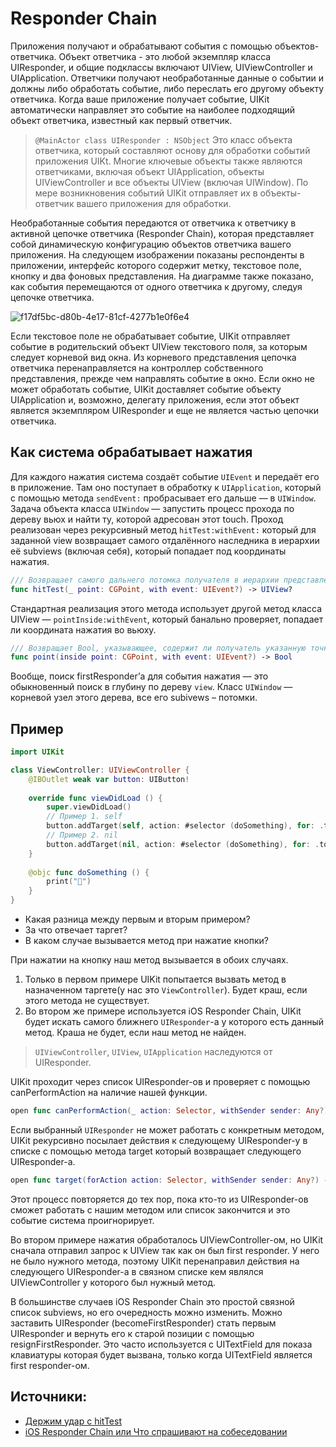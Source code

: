 # Responder Chain
Приложения получают и обрабатывают события с помощью объектов-ответчика. Объект ответчика - это любой экземпляр класса UIResponder, и общие подклассы включают UIView, UIViewController и UIApplication. Ответчики получают необработанные данные о событии и должны либо обработать событие, либо переслать его другому объекту ответчика. Когда ваше приложение получает событие, UIKit автоматически направляет это событие на наиболее подходящий объект ответчика, известный как первый ответчик.

> `@MainActor class UIResponder : NSObject` Это класс объекта ответчика, который составляют основу для обработки событий приложения UIKt. Многие ключевые объекты также являются ответчиками, включая объект UIApplication, объекты UIViewController и все объекты UIView (включая UIWindow). По мере возникновения событий UIKit отправляет их в объекты-ответчик вашего приложения для обработки.

Необработанные события передаются от ответчика к ответчику в активной цепочке ответчика (Responder Chain), которая представляет собой динамическую конфигурацию объектов ответчика вашего приложения. На следующем изображении показаны респонденты в приложении, интерфейс которого содержит метку, текстовое поле, кнопку и два фоновых представления. На диаграмме также показано, как события перемещаются от одного ответчика к другому, следуя цепочке ответчика.

![f17df5bc-d80b-4e17-81cf-4277b1e0f6e4](https://github.com/DenDmitriev/iOS-Interview/assets/65191747/09250003-6337-4c01-8e7d-eed5ebd6feb9)

Если текстовое поле не обрабатывает событие, UIKit отправляет событие в родительский объект UIView текстового поля, за которым следует корневой вид окна. Из корневого представления цепочка ответчика перенаправляется на контроллер собственного представления, прежде чем направлять событие в окно. Если окно не может обработать событие, UIKit доставляет событие объекту UIApplication и, возможно, делегату приложения, если этот объект является экземпляром UIResponder и еще не является частью цепочки ответчика.

## Как система обрабатывает нажатия
Для каждого нажатия система создаёт событие `UIEvent` и передаёт его в приложение. Там оно поступает в обработку к `UIApplication`, который с помощью метода `sendEvent:` пробрасывает его дальше — в `UIWindow`. Задача объекта класса `UIWindow` — запустить процесс прохода по дереву вьюх и найти ту, которой адресован этот touch.
Проход реализован через рекурсивный метод `hitTest:withEvent:` который для заданной view возвращает самого отдалённого наследника в иерархии её subviews (включая себя), который попадает под координаты нажатия.
```swift
/// Возвращает самого дальнего потомка получателя в иерархии представлений (включая себя), который содержит указанную точку.
func hitTest(_ point: CGPoint, with event: UIEvent?) -> UIView? 
```

Стандартная реализация этого метода использует другой метод класса UIView — `pointInside:withEvent`, который банально проверяет, попадает ли координата нажатия во вьюху.

```swift
/// Возвращает Bool, указывающее, содержит ли получатель указанную точку.
func point(inside point: CGPoint, with event: UIEvent?) -> Bool
```

Вообще, поиск firstResponder’а для события нажатия — это обыкновенный поиск в глубину по дереву `view`. Класс `UIWindow` — корневой узел этого дерева, все его subivews – потомки. 

## Пример

```swift
import UIKit

class ViewController: UIViewController {
    @IBOutlet weak var button: UIButton!
    
    override func viewDidLoad () {
        super.viewDidLoad()
        // Пример 1. self
        button.addTarget(self, action: #selector (doSomething), for: .touchUpInside)
        // Пример 2. nil
        button.addTarget(nil, action: #selector (doSomething), for: .touchUpInside)
    }
    
    @objc func doSomething () {
        print("👾")
    }
}
```
- Какая разница между первым и вторым примером?
- За что отвечает таргет?
- В каком случае вызывается метод при нажатие кнопки?

При нажатии на кнопку наш метод вызывается в обоих случаях.
1. Только в первом примере UIKit попытается вызвать метод в назначенном таргете(у нас это `ViewController`). Будет краш, если этого метода не существует.
2. Во втором же примере используется iOS Responder Chain, UIKit будет искать самого ближнего `UIResponder`-a у которого есть данный метод. Краша не будет, если наш метод не найден.
> `UIViewController`, `UIView`, `UIApplication` наследуются от UIResponder.

UIKit проходит через список UIResponder-ов и проверяет с помощью canPerformAction на наличие нашей функции.

```swift
open func canPerformAction(_ action: Selector, withSender sender: Any?) -> Bool
```

Если выбранный `UIResponder` не может работать с конкретным методом,
UIKit рекурсивно посылает действия к следующему UIResponder-у в списке с помощью метода target который возвращает следующего UIResponder-а.
```swift
open func target(forAction action: Selector, withSender sender: Any?) -> Any?
```
Этот процесс повторяется до тех пор, пока кто-то из UIResponder-ов сможет работать с нашим методом или список закончится и это событие система проигнорирует.

Во втором примере нажатия обработалось UIViewController-ом, но UIKit сначала отправил запрос к UIView так как он был first responder. У него не было нужного метода, поэтому UIKit перенаправил действия на следующего UIResponder-а в связном списке кем являлся UIViewController у которого был нужный метод.

В большинстве случаев iOS Responder Chain это простой связной список subviews, но его очередность можно изменить. Можно заставить UIResponder (becomeFirstResponder) стать
первым UIResponder и вернуть его к старой позиции с помощью resignFirstResponder. Это часто используется с UITextField для показа клавиатуры которая будет вызвана, только когда UITextField является first responder-ом.


## Источники:
- [Держим удар с hitTest](https://medium.com/yandex-maps-mobile/держим-удар-с-hittest-542653d51a8c)
- [iOS Responder Chain или Что спрашивают на собеседовании](https://habr.com/ru/articles/464463/)
